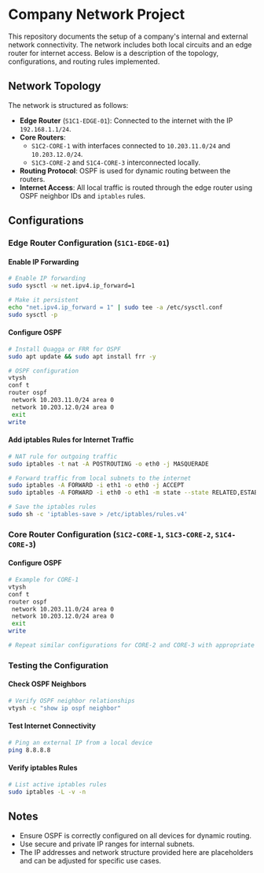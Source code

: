 # Company Network Project

This repository documents the setup of a company's internal and external network connectivity. The network includes both local circuits and an edge router for internet access. Below is a description of the topology, configurations, and routing rules implemented.

## Network Topology

The network is structured as follows:

- **Edge Router** (`S1C1-EDGE-01`): Connected to the internet with the IP `192.168.1.1/24`.
- **Core Routers**:
  - `S1C2-CORE-1` with interfaces connected to `10.203.11.0/24` and `10.203.12.0/24`.
  - `S1C3-CORE-2` and `S1C4-CORE-3` interconnected locally.
- **Routing Protocol**: OSPF is used for dynamic routing between the routers.
- **Internet Access**: All local traffic is routed through the edge router using OSPF neighbor IDs and `iptables` rules.

## Configurations

### Edge Router Configuration (`S1C1-EDGE-01`)

#### Enable IP Forwarding
```bash
# Enable IP forwarding
sudo sysctl -w net.ipv4.ip_forward=1

# Make it persistent
echo "net.ipv4.ip_forward = 1" | sudo tee -a /etc/sysctl.conf
sudo sysctl -p
```

#### Configure OSPF
```bash
# Install Quagga or FRR for OSPF
sudo apt update && sudo apt install frr -y

# OSPF configuration
vtysh
conf t
router ospf
 network 10.203.11.0/24 area 0
 network 10.203.12.0/24 area 0
 exit
write
```

#### Add iptables Rules for Internet Traffic
```bash
# NAT rule for outgoing traffic
sudo iptables -t nat -A POSTROUTING -o eth0 -j MASQUERADE

# Forward traffic from local subnets to the internet
sudo iptables -A FORWARD -i eth1 -o eth0 -j ACCEPT
sudo iptables -A FORWARD -i eth0 -o eth1 -m state --state RELATED,ESTABLISHED -j ACCEPT

# Save the iptables rules
sudo sh -c 'iptables-save > /etc/iptables/rules.v4'
```

### Core Router Configuration (`S1C2-CORE-1`, `S1C3-CORE-2`, `S1C4-CORE-3`)

#### Configure OSPF
```bash
# Example for CORE-1
vtysh
conf t
router ospf
 network 10.203.11.0/24 area 0
 network 10.203.12.0/24 area 0
 exit
write

# Repeat similar configurations for CORE-2 and CORE-3 with appropriate networks
```

### Testing the Configuration

#### Check OSPF Neighbors
```bash
# Verify OSPF neighbor relationships
vtysh -c "show ip ospf neighbor"
```

#### Test Internet Connectivity
```bash
# Ping an external IP from a local device
ping 8.8.8.8
```

#### Verify iptables Rules
```bash
# List active iptables rules
sudo iptables -L -v -n
```

## Notes
- Ensure OSPF is correctly configured on all devices for dynamic routing.
- Use secure and private IP ranges for internal subnets.
- The IP addresses and network structure provided here are placeholders and can be adjusted for specific use cases.
